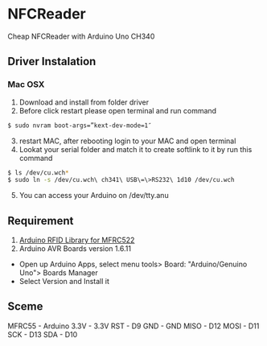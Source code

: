 # NFCReader
Cheap NFCReader with Arduino Uno CH340
## Driver Instalation
### Mac OSX
1. Download and install from folder driver
2. Before click restart please open terminal and run command
  ```sh
  $ sudo nvram boot-args=”kext-dev-mode=1″
  ```
3. restart MAC, after rebooting login to your MAC and open terminal
4. Lookat your serial folder and match it to create softlink to it by run this command
  ```sh
  $ ls /dev/cu.wch*
  $ sudo ln -s /dev/cu.wch\ ch341\ USB\=\>RS232\ 1d10 /dev/cu.wch
  ```
5. You can access your Arduino on /dev/tty.anu

## Requirement
1. [Arduino RFID Library for MFRC522]
2. Arduino AVR Boards version 1.6.11
 * Open up Arduino Apps, select menu tools> Board: "Arduino/Genuino Uno"> Boards Manager
 * Select Version and Install it

## Sceme
MFRC55 - Arduino
3.3V - 3.3V
RST - D9
GND - GND
MISO - D12
MOSI - D11
SCK - D13
SDA - D10


[Arduino RFID Library for MFRC522]: <https://github.com/miguelbalboa/rfid>
